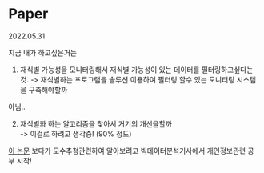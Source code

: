 # Paper

2022.05.31 

지금 내가 하고싶은거는 

1. 재식별 가능성을 모니터링해서 재식별 가능성이 있는 데이터를 필터링하고싶다는것.
-> 재식별하는 프로그램을 솔루션 이용하여 필터링 할수 있는 모니터링 시스템을 구축해야할까

아님..

2. 재식별화 하는 알고리즘을 찾아서 거기의 개선을할까  
-> 이걸로 하려고 생각중! (90% 정도)

[이 논문](https://file1.earticle.net/PDF/Direct?key=v+Ly10tYUm8wt7O5kNoLw6nqArNCs+xr4yomiocwa1JCcn0B1fLA+kjGtJbGM66CcfSDvaj7Y5JseRqu/zUUnsLuRyXZhwJMNlvzdRiliF02LiwomVTsFYgbCEC51Z33IRtiOU9byEW+gJTe+8ioPjrjRT2hzATL0YSNLhR1WdiNWVEkMec3/KFzEio5P/11GhCS/K56txR/pr/Q/CF0VBDtbL/9X4W/SXAOYIKQ/u4=) 보다가 모수추청관련하여 알아보려고 빅데이터분석기사에서 개인정보관련 공부 시작!
